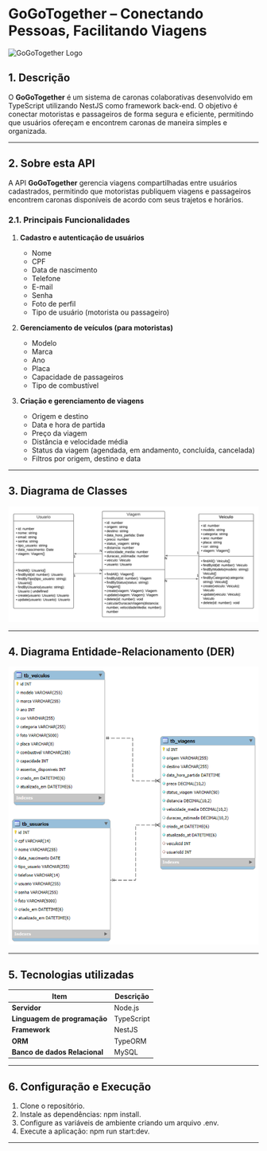 # GoGoTogether – Conectando Pessoas, Facilitando Viagens

![GoGoTogether Logo](https://i.imgur.com/icgjsRQ.png)

## 1. Descrição

O **GoGoTogether** é um sistema de caronas colaborativas desenvolvido em TypeScript utilizando NestJS como framework back-end. O objetivo é conectar motoristas e passageiros de forma segura e eficiente, permitindo que usuários ofereçam e encontrem caronas de maneira simples e organizada.

------

## 2. Sobre esta API

A API **GoGoTogether** gerencia viagens compartilhadas entre usuários cadastrados, permitindo que motoristas publiquem viagens e passageiros encontrem caronas disponíveis de acordo com seus trajetos e horários.

### 2.1. Principais Funcionalidades

1. **Cadastro e autenticação de usuários**  
   - Nome 
   - CPF 
   - Data de nascimento  
   - Telefone  
   - E-mail  
   - Senha  
   - Foto de perfil  
   - Tipo de usuário (motorista ou passageiro)

2. **Gerenciamento de veículos (para motoristas)**  
   - Modelo  
   - Marca  
   - Ano  
   - Placa
   - Capacidade de passageiros  
   - Tipo de combustível

3. **Criação e gerenciamento de viagens**  
   - Origem e destino  
   - Data e hora de partida
   - Preço da viagem  
   - Distância e velocidade média  
   - Status da viagem (agendada, em andamento, concluída, cancelada)  
   - Filtros por origem, destino e data  

------

## 3. Diagrama de Classes

<img src="src\imgs\diagrama_classe.png"/>

------

## 4. Diagrama Entidade-Relacionamento (DER)

<img src="src\imgs\der.png"/>

------

## 5. Tecnologias utilizadas

| Item                          | Descrição  |
| ----------------------------- | ---------- |
| **Servidor**                  | Node.js    |
| **Linguagem de programação**  | TypeScript |
| **Framework**                 | NestJS     |
| **ORM**                       | TypeORM    |
| **Banco de dados Relacional** | MySQL      |

------

## 6. Configuração e Execução

1. Clone o repositório.  
2. Instale as dependências: npm install.  
3. Configure as variáveis de ambiente criando um arquivo .env.  
4. Execute a aplicação: npm run start:dev.  

---